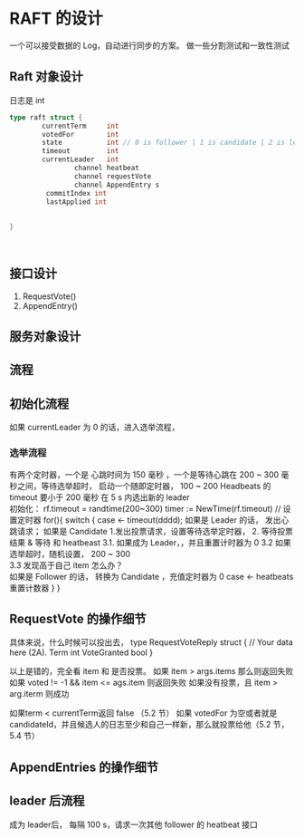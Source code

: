 # RAFT 的设计

一个可以接受数据的 Log，自动进行同步的方案。
做一些分割测试和一致性测试

## Raft 对象设计 
日志是 int
```go 
type raft struct {
    	currentTerm     int
    	votedFor        int
    	state           int // 0 is follower | 1 is candidate | 2 is leader
    	timeout         int
    	currentLeader   int
    	        channel heatbeat 
    	        channel requestVote
    	        channel AppendEntry s
    	 commitIndex int 
    	 lastApplied int
    	 
    	 
}

 
```

## 接口设计
1. RequestVote()
3. AppendEntry()
## 服务对象设计 

## 流程

## 初始化流程

如果 currentLeader 为 0 的话，进入选举流程，

### 选举流程
有两个定时器，一个是 心跳时间为 150 毫秒 ，一个是等待心跳在 200 ~ 300 毫秒之间，等待选举超时，
启动一个随即定时器， 100 ~ 200 
Headbeats 的 timeout 要小于 200 毫秒
在 5 s 内选出新的 leader  
初始化：
rf.timeout = randtime(200~300)
timer := NewTime(rf.timeout) // 设置定时器
for(){ 
switch {
    case <- timeout(dddd);
         如果是 Leader 的话，
                    发出心跳请求；
         如果是 Candidate 
                    1.发出投票请求，设置等待选举定时器，
                    2. 等待投票结果 & 等待 和 heatbeast
                    3.1. 如果成为 Leader，，并且重置计时器为 0 
                    3.2  如果选举超时，随机设置， 200 ~ 300  
                    3.3 发现高于自己 item 怎么办？                
         如果是 Follower 的话，
                转换为 Candidate ，充值定时器为 0
    case <- heatbeats
        重置计数器
}
}

## RequestVote 的操作细节

具体来说，什么时候可以投出去，
type RequestVoteReply struct {
               	// Your data here (2A).
               	Term int
               	VoteGranted bool
}

以上是错的，完全看 item 和 是否投票。
如果 item > args.items 那么则返回失败
如果 voted != -1 && item <= ags.item 则返回失败
如果没有投票，且 item > arg.iterm 则成功


如果term < currentTerm返回 false （5.2 节）
如果 votedFor 为空或者就是 candidateId，并且候选人的日志至少和自己一样新，那么就投票给他（5.2 节，5.4 节）

## AppendEntries 的操作细节 



## leader 后流程
成为 leader后，
每隔 100 s，请求一次其他 follower 的 heatbeat 接口 

 

